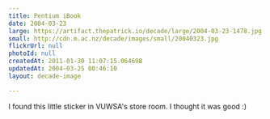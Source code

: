 ```yaml
---
title: Pentium iBook
date: 2004-03-23
large: https://artifact.thepatrick.io/decade/large/2004-03-23-1478.jpg
small: http://cdn.m.ac.nz/decade/images/small/20040323.jpg
flickrUrl: null
photoId: null
createdAt: 2011-01-30 11:07:15.064698
updatedAt: 2004-03-25 00:46:10
layout: decade-image

---
```

I found this little sticker in VUWSA's store room. I thought it was good :)
